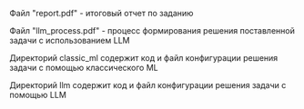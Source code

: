 Файл "report.pdf" - итоговый отчет по заданию

Файл "llm_process.pdf" - процесс формирования решения поставленной задачи с использованием LLM

Директорий classic_ml содержит код и файл конфигурации решения задачи с помощью классического ML

Директорий llm содержит код и файл конфигурации решения задачи с помощью LLM
